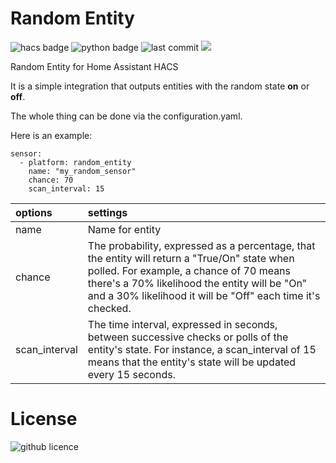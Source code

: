 # Random Entity 
![hacs badge](https://img.shields.io/badge/HACS-Default-blue)
![python badge](https://img.shields.io/badge/Made%20with-Python-orange)
![last commit](https://img.shields.io/github/last-commit/gickowtf/random_entity_HA?color=red)
![](https://img.shields.io/badge/dynamic/json?color=41BDF5&logo=home-assistant&label=installs&suffix=%20installs&cacheSeconds=15600&url=https://analytics.home-assistant.io/custom_integrations.json&query=$.random_entity.total)

Random Entity for Home Assistant HACS

It is a simple integration that outputs entities with the random state **on** or **off**.

The whole thing can be done via the configuration.yaml.

Here is an example:

```
sensor:
  - platform: random_entity
    name: "my_random_sensor"
    chance: 70
    scan_interval: 15
```


| **options** | **settings**  |
|:----------|:----------|
| name    | Name for entity   |
| chance    | The probability, expressed as a percentage, that the entity will return a "True/On" state when polled. For example, a chance of 70 means there's a 70% likelihood the entity will be "On" and a 30% likelihood it will be "Off" each time it's checked.|
| scan_interval    | The time interval, expressed in seconds, between successive checks or polls of the entity's state. For instance, a scan_interval of 15 means that the entity's state will be updated every 15 seconds.|


# License

![github licence](https://img.shields.io/badge/Licence-MIT-orange)
